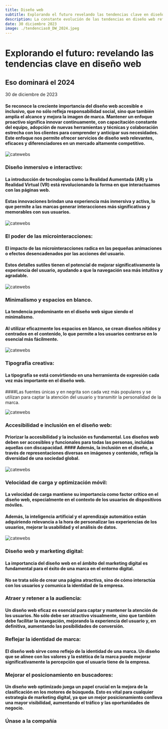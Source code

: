 ```yaml
---
title: Diseño web
subtitle: Explorando el futuro revelando las tendencias clave en diseño web que dominarán el 2024
description: La constante evolución de las tendencias en diseño web refleja un sector dinámico, en constante transformación debido a los avances tecnológicos y los cambios culturales. Los usuarios buscan experiencias cada vez más atractivas, intuitivas, accesibles y personalizadas. Para las agencias de marketing digital, adaptarse a estas tendencias se vuelve esencial para el éxito, requiriendo estar actualizado en programación, frameworks de desarrollo web, SEO y prácticas de UX/UI.
date: 30 diciembre 2023
image: ./tendencias0_DW_2024.jpeg
---
```


# Explorando el futuro: revelando las tendencias clave en diseño web
## Eso dominará el 2024

30 de diciembre de 2023


#### Se reconoce la creciente importancia del diseño web accesible e inclusivo, que no sólo refleja responsabilidad social, sino que también amplía el alcance y mejora la imagen de marca. Mantener un enfoque proactivo significa innovar continuamente, con capacitación constante del equipo, adopción de nuevas herramientas y técnicas y colaboración estrecha con los clientes para comprender y anticipar sus necesidades. Este enfoque nos permite ofrecer servicios de diseño web relevantes, eficaces y diferenciadores en un mercado altamente competitivo.


![catewebs](./tendencias1_DW_2024.jpeg)

### Diseño inmersivo e interactivo:

#### La introducción de tecnologías como la Realidad Aumentada (AR) y la Realidad Virtual (VR) está revolucionando la forma en que interactuamos con las páginas web.
#### Estas innovaciones brindan una experiencia más inmersiva y activa, lo que permite a las marcas generar interacciones más significativas y memorables con sus usuarios.

![catewebs](./tendencias2_DW_2024.jpeg)

### El poder de las microinteracciones:

#### El impacto de las microinteracciones radica en las pequeñas animaciones o efectos desencadenados por las acciones del usuario.
#### Estos detalles sutiles tienen el potencial de mejorar significativamente la experiencia del usuario, ayudando a que la navegación sea más intuitiva y agradable.

![catewebs](./tendencias3_DW_2024.jpeg)

### Minimalismo y espacios en blanco.

#### La tendencia predominante en el diseño web sigue siendo el minimalismo.
#### Al utilizar eficazmente los espacios en blanco, se crean diseños nítidos y centrados en el contenido, lo que permite a los usuarios centrarse en lo esencial más fácilmente.

![catewebs](./tendencias4_DW_2024.jpeg)

### Tipografía creativa:

#### La tipografía se está convirtiendo en una herramienta de expresión cada vez más importante en el diseño web.
####Las fuentes únicas y en negrita son cada vez más populares y se utilizan para captar la atención del usuario y transmitir la personalidad de la marca.

![catewebs](./tendencias5_DW_2024.jpeg)


### Accesibilidad e inclusión en el diseño web:

#### Priorizar la accesibilidad y la inclusión es fundamental. Los diseños web deben ser accesibles y funcionales para todas las personas, incluidas aquellas con discapacidad. #### Además, la inclusión en el diseño, a través de representaciones diversas en imágenes y contenido, refleja la diversidad de una sociedad global.

![catewebs](./tendencias7_DW_2024.jpeg)

### Velocidad de carga y optimización móvil:

#### La velocidad de carga mantiene su importancia como factor crítico en el diseño web, especialmente en el contexto de los usuarios de dispositivos móviles.
#### Además, la inteligencia artificial y el aprendizaje automático están adquiriendo relevancia a la hora de personalizar las experiencias de los usuarios, mejorar la usabilidad y el análisis de datos.


![catewebs](./tendencias0_DW_2024.jpeg)

### Diseño web y marketing digital:

#### La importancia del diseño web en el ámbito del marketing digital es fundamental para el éxito de una marca en el entorno digital.
#### No se trata sólo de crear una página atractiva, sino de cómo interactúa con los usuarios y comunica la identidad de la empresa.

### Atraer y retener a la audiencia:
#### Un diseño web eficaz es esencial para captar y mantener la atención de los usuarios. No sólo debe ser atractivo visualmente, sino que también debe facilitar la navegación, mejorando la experiencia del usuario y, en definitiva, aumentando las posibilidades de conversión.

### Reflejar la identidad de marca:
#### El diseño web sirve como reflejo de la identidad de una marca. Un diseño que se alinee con los valores y la estética de la marca puede mejorar significativamente la percepción que el usuario tiene de la empresa.

### Mejorar el posicionamiento en buscadores:
#### Un diseño web optimizado juega un papel crucial en la mejora de la clasificación en los motores de búsqueda. Esto es vital para cualquier estrategia de marketing digital, ya que un mejor posicionamiento conlleva una mayor visibilidad, aumentando el tráfico y las oportunidades de negocio.


### Únase a la compañía
